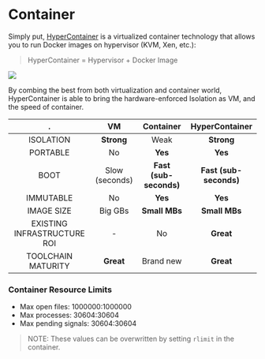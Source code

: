 # Container

Simply put, [HyperContainer](https://github.com/hyperhq/hyperd) is a virtualized container technology that allows you to run Docker images on hypervisor (KVM, Xen, etc.):

> HyperContainer = Hypervisor + Docker Image

![](https://trello-attachments.s3.amazonaws.com/5694785e124f36d746f5c7be/1511x393/b8b5cd31b59af44c0c86349e150438fb/HyperContainer_vs_LinuxContainer.png)

By combing the best from both virtualization and container world, HyperContainer is able to bring the hardware-enforced Isolation as VM, and the speed of container.

|  . | VM | Container | HyperContainer |
|:-:|:-:|:-:|:-:|
|ISOLATION|**Strong**|Weak|**Strong**|
|PORTABLE   |No   |**Yes**   |**Yes**   |
|BOOT|Slow (seconds)   |**Fast (sub-seconds)**   |**Fast (sub-seconds)**   |
|IMMUTABLE|No  |**Yes**   |**Yes**   |
|IMAGE SIZE	|Big GBs  |**Small MBs**   |**Small MBs**   |
|EXISTING INFRASTRUCTURE ROI|-  |No  |**Great**  |
|TOOLCHAIN MATURITY	|**Great**  |Brand new   |**Great**  |

### Container Resource Limits
- Max open files: 1000000:1000000
- Max processes: 30604:30604
- Max pending signals: 30604:30604

> NOTE: These values can be overwritten by setting `rlimit` in the container.

